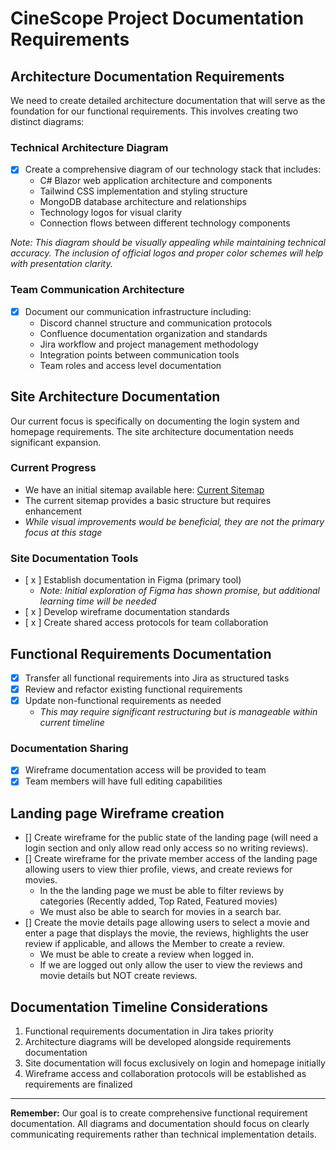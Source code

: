 # CineScope Project Documentation Requirements

## Architecture Documentation Requirements
We need to create detailed architecture documentation that will serve as the foundation for our functional requirements. This involves creating two distinct diagrams:

### Technical Architecture Diagram
- [X] Create a comprehensive diagram of our technology stack that includes:
  - C# Blazor web application architecture and components
  - Tailwind CSS implementation and styling structure
  - MongoDB database architecture and relationships
  - Technology logos for visual clarity
  - Connection flows between different technology components


*Note: This diagram should be visually appealing while maintaining technical accuracy. The inclusion of official logos and proper color schemes will help with presentation clarity.*

### Team Communication Architecture
- [x] Document our communication infrastructure including:
  - Discord channel structure and communication protocols
  - Confluence documentation organization and standards
  - Jira workflow and project management methodology
  - Integration points between communication tools
  - Team roles and access level documentation

## Site Architecture Documentation
Our current focus is specifically on documenting the login system and homepage requirements. The site architecture documentation needs significant expansion.

### Current Progress
- We have an initial sitemap available here: [Current Sitemap](https://github.com/omniV1/CineScope/blob/main/Documents/sitemap/readme.md)
- The current sitemap provides a basic structure but requires enhancement
- *While visual improvements would be beneficial, they are not the primary focus at this stage*

### Site Documentation Tools
- [ x ] Establish documentation in Figma (primary tool)
  - *Note: Initial exploration of Figma has shown promise, but additional learning time will be needed*
- [ x ] Develop wireframe documentation standards
- [ x ] Create shared access protocols for team collaboration

## Functional Requirements Documentation
- [X] Transfer all functional requirements into Jira as structured tasks
- [x] Review and refactor existing functional requirements
- [x] Update non-functional requirements as needed
  - *This may require significant restructuring but is manageable within current timeline*

### Documentation Sharing
- [x] Wireframe documentation access will be provided to team
- [x] Team members will have full editing capabilities

## Landing page Wireframe creation
- [] Create wireframe for the public state of the landing page (will need a login section and only allow read only access so no writing reviews). 
- [] Create wireframe for the private member access of the landing page allowing users to view thier profile, views, and create reviews for movies. 
   - In the the landing page we must be able to filter reviews by categories (Recently added, Top Rated, Featured movies)
   - We must also be able to search for movies in a search bar.
- [] Create the movie details page allowing users to select a movie and enter a page that displays the movie, the reviews, highlights the user review if applicable, and allows the Member to create a review.
    - We must be able to create a review when logged in.
    - If we are logged out only allow the user to view the reviews and movie details but NOT create reviews. 


## Documentation Timeline Considerations
1. Functional requirements documentation in Jira takes priority
2. Architecture diagrams will be developed alongside requirements documentation
3. Site documentation will focus exclusively on login and homepage initially
4. Wireframe access and collaboration protocols will be established as requirements are finalized

---
**Remember:** Our goal is to create comprehensive functional requirement documentation. All diagrams and documentation should focus on clearly communicating requirements rather than technical implementation details.
